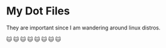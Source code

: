 # My Dot Files

They are important since I am wandering around linux distros.

:cat: :cat: :cat: :cat: :cat: :cat: :cat: :cat:
